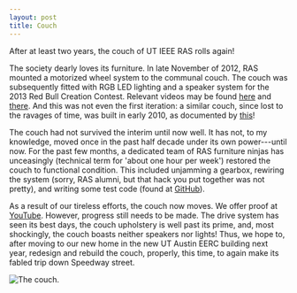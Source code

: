 ```yaml
---
layout: post
title: Couch
---
```


After at least two years, the couch of UT IEEE RAS rolls again!

The society dearly loves its furniture. In late November of 2012, RAS
mounted a motorized wheel system to the communal couch. The couch was
subsequently fitted with RGB LED lighting and a speaker system for the 2013
Red Bull Creation Contest. Relevant videos may be found
[here](https://youtu.be/L9J6vn5uEHM) and [there](https://youtu.be/2wl4B_LGgxU).
And this was not even the first iteration: a similar couch, since lost to the
ravages of time, was built in early 2010, as documented by
[this](https://youtu.be/3hJy3dN2v8s)!

The couch had not survived the interim until now well. It has not, to my
knowledge, moved once in the past half decade under its own power---until
now. For the past few months, a dedicated team of RAS furniture ninjas has
unceasingly (technical term for 'about one hour per week') restored the
couch to functional condition. This included unjamming a gearbox, rewiring
the system (sorry, RAS alumni, but that hack you put together was not
pretty), and writing some test code (found at
[GitHub](https://github.com/ut-ras/couch-firmware)).

As a result of our tireless efforts, the couch now moves. We offer proof at
[YouTube](https://youtu.be/kaYiUHjtGvY). However, progress still needs to be
made.  The drive system has seen its best days, the couch upholstery is well
past its prime, and, most shockingly, the couch boasts neither speakers nor
lights! Thus, we hope to, after moving to our new home in the new UT Austin
EERC building next year, redesign and rebuild the couch, properly, this
time, to again make its fabled trip down Speedway street.

![The couch.](2017-04-17-couch.jpg)

